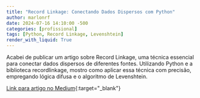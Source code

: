 ```yaml
---
title: "Record Linkage: Conectando Dados Dispersos com Python"
author: marlonrf
date: 2024-07-16 14:10:00 -500
categories: [profissional]
tags: [Python, Record Linkage, Levenshtein]
render_with_liquid: True
---
```


Acabei de publicar um artigo sobre Record Linkage, uma técnica essencial para conectar dados dispersos de diferentes fontes. Utilizando Python e a biblioteca recordlinkage, mostro como aplicar essa técnica com precisão, empregando lógica difusa e o algoritmo de Levenshtein.

[Link para artigo no Medium](https://medium.com/@marlonresendefaria/record-linkage-conectando-dados-dispersos-com-python-5d77d43b1741){:target="_blank"}
